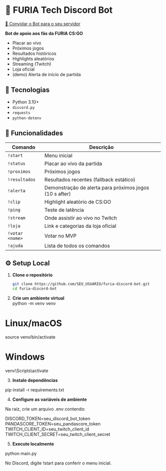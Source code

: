 # 🤖 FURIA Tech Discord Bot

[🔗 Convidar o Bot para o seu servidor](https://discord.com/oauth2/authorize?client_id=1367631307533979648&scope=bot&permissions=83968
)

**Bot de apoio aos fãs da FURIA CS:GO**  
- Placar ao vivo  
- Próximos jogos  
- Resultados históricos  
- Highlights aleatórios  
- Streaming (Twitch)  
- Loja oficial  
- (demo) Alerta de início de partida  

## 🔧 Tecnologias

- Python 3.10+  
- `discord.py`  
- `requests`  
- `python-dotenv`  

## 🚀 Funcionalidades

| Comando           | Descrição                                               |
|-------------------|---------------------------------------------------------|
| `!start`          | Menu inicial                                            |
| `!status`         | Placar ao vivo da partida                               |
| `!proximos`       | Próximos jogos                                          |
| `!resultados`     | Resultados recentes (fallback estático)                 |
| `!alerta`         | Demonstração de alerta para próximos jogos (10 s after) |
| `!clip`           | Highlight aleatório de CS:GO                            |
| `!ping`           | Teste de latência                                       |
| `!stream`         | Onde assistir ao vivo no Twitch                         |
| `!loja`           | Link e categorias da loja oficial                       |
| `!votar <nome>`   | Votar no MVP                                            |
| `!ajuda`          | Lista de todos os comandos                              |

## ⚙️ Setup Local

1. **Clone o repositório**  
   ```bash
   git clone https://github.com/SEU_USUARIO/furia-discord-bot.git
   cd furia-discord-bot

2. **Crie um ambiente virtual**  
python -m venv venv
# Linux/macOS
source venv/bin/activate
# Windows
venv\Scripts\activate

3. **Instale dependências**

pip install -r requirements.txt

4. **Configure as variáveis de ambiente**

Na raiz, crie um arquivo .env contendo:

DISCORD_TOKEN=seu_discord_bot_token
PANDASCORE_TOKEN=seu_pandascore_token
TWITCH_CLIENT_ID=seu_twitch_client_id
TWITCH_CLIENT_SECRET=seu_twitch_client_secret

5. **Execute localmente**

python main.py


No Discord, digite !start para conferir o menu inicial.